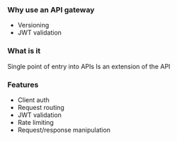 ### Why use an API gateway
- Versioning
- JWT validation
### What is it
Single point of entry into APIs
Is an extension of the API
### Features
- Client auth
- Request routing
- JWT validation
- Rate limiting
- Request/response manipulation

